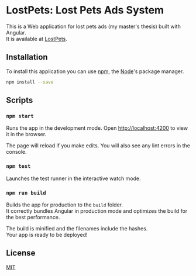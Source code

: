 # LostPets: Lost Pets Ads System

This is a Web application for lost pets ads (my master's thesis) built with Angular.  
It is available at [LostPets](https://lostpets-web.herokuapp.com).

## Installation

To install this application you can use [npm](https://www.npmjs.com/), the [Node](https://nodejs.org/)'s package manager.

```bash
npm install --save
```

## Scripts

### `npm start`

Runs the app in the development mode.
Open [http://localhost:4200](http://localhost:4200) to view it in the browser.

The page will reload if you make edits.
You will also see any lint errors in the console.

### `npm test`

Launches the test runner in the interactive watch mode.

### `npm run build`

Builds the app for production to the `build` folder.  
It correctly bundles Angular in production mode and optimizes the build for the best performance.

The build is minified and the filenames include the hashes.  
Your app is ready to be deployed!

## License

[MIT](https://choosealicense.com/licenses/mit/)
